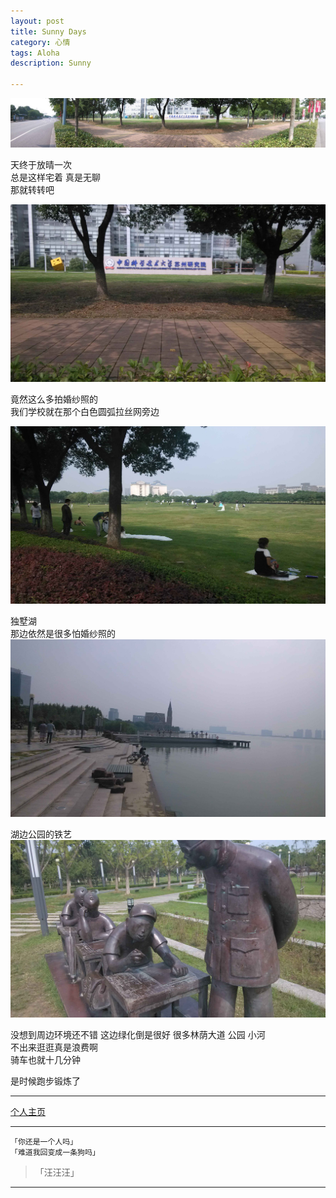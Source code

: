 ```yaml
---
layout: post
title: Sunny Days
category: 心情
tags: Aloha
description: Sunny

---
```


![](https://raw.githubusercontent.com/Ashtray/Ashtray.github.io/master/imag/%E7%A7%91%E5%A4%A7%E5%85%A8%E6%99%AF.jpg)  
  
天终于放晴一次  
总是这样宅着 真是无聊  
那就转转吧  

 <!-- more -->

![科大](https://raw.githubusercontent.com/Ashtray/Ashtray.github.io/master/imag/%E4%B8%AD%E7%A7%91%E5%A4%A7.jpg)  

竟然这么多拍婚纱照的  
我们学校就在那个白色圆弧拉丝网旁边  

![](https://raw.githubusercontent.com/Ashtray/Ashtray.github.io/master/imag/%E5%A9%9A%E7%BA%B1.jpg)  

独墅湖  
那边依然是很多怕婚纱照的  
![](https://raw.githubusercontent.com/Ashtray/Ashtray.github.io/master/imag/%E7%8B%AC%E5%A2%85%E6%B9%96.jpg)  

湖边公园的铁艺  
![](https://raw.githubusercontent.com/Ashtray/Ashtray.github.io/master/imag/%E5%B0%8F%E5%AD%A6%E7%94%9F.jpg)  


没想到周边环境还不错 这边绿化倒是很好 很多林荫大道 公园 小河  
不出来逛逛真是浪费啊  
骑车也就十几分钟  

是时候跑步锻炼了  

--------------------

[个人主页](http://Ashtray.github.io)

----------

	「你还是一个人吗」
	「难道我回变成一条狗吗」  

>「汪汪汪」

-----------------
    
 
